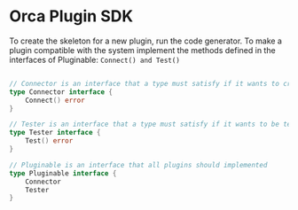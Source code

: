 # Orca Plugin SDK
To create the skeleton for a new plugin, run the code generator.
To make a plugin compatible with the system implement the methods defined in the interfaces of Pluginable: `Connect() and Test()`
```go

// Connector is an interface that a type must satisfy if it wants to create a connection within a Plugin
type Connector interface {
	Connect() error
}

// Tester is an interface that a type must satisfy if it wants to be testable within a Plugin
type Tester interface {
	Test() error
}

// Pluginable is an interface that all plugins should implemented
type Pluginable interface {
	Connector
	Tester
}
```
